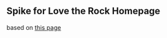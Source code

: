 ## Spike for Love the Rock Homepage

based on [this page](https://wrightshq.com/playground/placing-multiple-markers-on-a-google-map-using-api-3/)